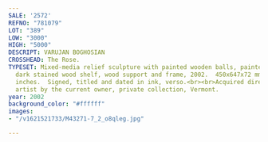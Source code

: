 ```yaml
---
SALE: '2572'
REFNO: "781079"
LOT: "389"
LOW: "3000"
HIGH: "5000"
DESCRIPT: VARUJAN BOGHOSIAN
CROSSHEAD: The Rose.
TYPESET: Mixed-media relief sculpture with painted wooden balls, painted metal rose,
  dark stained wood shelf, wood support and frame, 2002.  450x647x72 mm; 18x25½x3
  inches.  Signed, titled and dated in ink, verso.<br><br>Acquired directly from the
  artist by the current owner, private collection, Vermont.
year: 2002
background_color: "#ffffff"
images:
- "/v1621521733/M43271-7_2_o8qleg.jpg"

---
```


